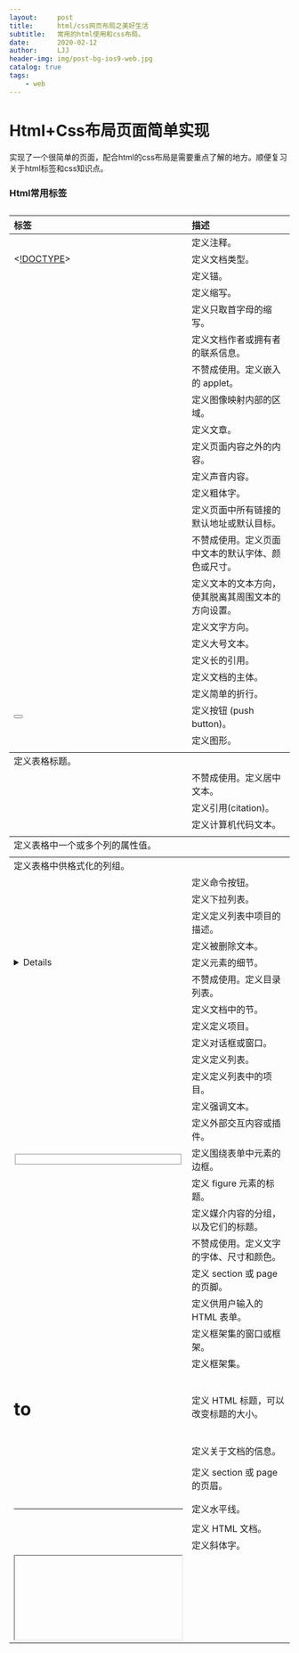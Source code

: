 ```yaml
---
layout:     post
title:      html/css网页布局之美好生活
subtitle:   常用的html使用和css布局。
date:       2020-02-12
author:     LJJ
header-img: img/post-bg-ios9-web.jpg
catalog: true
tags:
    - web
---
```






#  Html+Css布局页面简单实现

实现了一个很简单的页面，配合html的css布局是需要重点了解的地方。顺便复习关于html标签和css知识点。

### Html常用标签



| 标签                                                | 描述                                               |
| :-------------------------------------------------- | :------------------------------------------------- |
| <!--...-->                                          | 定义注释。                                         |
| <[!DOCTYPE](https://baike.baidu.com/item/!DOCTYPE)> | 定义文档类型。                                     |
| <a>                                                 | 定义锚。                                           |
| <abbr>                                              | 定义缩写。                                         |
| <acronym>                                           | 定义只取首字母的缩写。                             |
| <address>                                           | 定义文档作者或拥有者的联系信息。                   |
| <applet>                                            | 不赞成使用。定义嵌入的 applet。                    |
| <area>                                              | 定义图像映射内部的区域。                           |
| <article>                                           | 定义文章。                                         |
| <aside>                                             | 定义页面内容之外的内容。                           |
| <audio>                                             | 定义声音内容。                                     |
| <b>                                                 | 定义粗体字。                                       |
| <base>                                              | 定义页面中所有链接的默认地址或默认目标。           |
| <basefont>                                          | 不赞成使用。定义页面中文本的默认字体、颜色或尺寸。 |
| <bdi>                                               | 定义文本的文本方向，使其脱离其周围文本的方向设置。 |
| <bdo>                                               | 定义文字方向。                                     |
| <big>                                               | 定义大号文本。                                     |
| <blockquote>                                        | 定义长的引用。                                     |
| <body>                                              | 定义文档的主体。                                   |
| <br>                                                | 定义简单的折行。                                   |
| <button>                                            | 定义按钮 (push button)。                           |
| <canvas>                                            | 定义图形。                                         |
| <caption>                                           | 定义表格标题。                                     |
| <center>                                            | 不赞成使用。定义居中文本。                         |
| <cite>                                              | 定义引用(citation)。                               |
| <code>                                              | 定义计算机代码文本。                               |
| <col>                                               | 定义表格中一个或多个列的属性值。                   |
| <colgroup>                                          | 定义表格中供格式化的列组。                         |
| <command>                                           | 定义命令按钮。                                     |
| <datalist>                                          | 定义下拉列表。                                     |
| <dd>                                                | 定义定义列表中项目的描述。                         |
| <del>                                               | 定义被删除文本。                                   |
| <details>                                           | 定义元素的细节。                                   |
| <dir>                                               | 不赞成使用。定义目录列表。                         |
| <div>                                               | 定义文档中的节。                                   |
| <dfn>                                               | 定义定义项目。                                     |
| <dialog>                                            | 定义对话框或窗口。                                 |
| <dl>                                                | 定义定义列表。                                     |
| <dt>                                                | 定义定义列表中的项目。                             |
| <em>                                                | 定义强调文本。                                     |
| <embed>                                             | 定义外部交互内容或插件。                           |
| <fieldset>                                          | 定义围绕表单中元素的边框。                         |
| <figcaption>                                        | 定义 figure 元素的标题。                           |
| <figure>                                            | 定义媒介内容的分组，以及它们的标题。               |
| <font>                                              | 不赞成使用。定义文字的字体、尺寸和颜色。           |
| <footer>                                            | 定义 section 或 page 的页脚。                      |
| <form>                                              | 定义供用户输入的 HTML 表单。                       |
| <frame>                                             | 定义框架集的窗口或框架。                           |
| <frameset>                                          | 定义框架集。                                       |
| <h1> to <h6>                                        | 定义 HTML 标题，可以改变标题的大小。               |
| <head>                                              | 定义关于文档的信息。                               |
| <header>                                            | 定义 section 或 page 的页眉。                      |
| <hr>                                                | 定义水平线。                                       |
| <html>                                              | 定义 HTML 文档。                                   |
| <i>                                                 | 定义斜体字。                                       |
| <iframe>                                            | 定义内联框架。                                     |
| <img>                                               | 定义图像。                                         |
| <input>                                             | 定义输入控件。                                     |
| <ins>                                               | 定义被插入文本。                                   |
| <isindex>                                           | 不赞成使用。定义与文档相关的可搜索索引。           |
| <kbd>                                               | 定义键盘文本。                                     |
| <keygen>                                            | 定义生成密钥。                                     |
| <label>                                             | 定义 input 元素的标注。                            |
| <legend>                                            | 定义 fieldset 元素的标题。                         |
| <li>                                                | 定义列表的项目。                                   |
| <link>                                              | 定义文档与外部资源的关系。                         |
| <map>                                               | 定义图像映射。                                     |
| <mark>                                              | 定义有记号的文本。                                 |
| <menu>                                              | 定义菜单列表。                                     |
| <meta>                                              | 定义关于 HTML 文档的元信息。                       |
| <meter>                                             | 定义预定义范围内的度量。                           |
| <nav>                                               | 定义导航链接。                                     |
| <noframes>                                          | 定义针对不支持框架的用户的替代内容。               |
| <noscript>                                          | 定义针对不支持客户端脚本的用户的替代内容。         |
| <object>                                            | 定义内嵌对象。                                     |
| <ol>                                                | 定义有序列表。                                     |
| <optgroup>                                          | 定义选择列表中相关选项的组合。                     |
| <option>                                            | 定义选择列表中的选项。                             |
| <output>                                            | 定义输出的一些类型。                               |
| <p>                                                 | 定义段落。                                         |
| <param>                                             | 定义对象的参数。                                   |
| <pre>                                               | 定义预格式文本。                                   |
| <progress>                                          | 定义任何类型的任务的进度。                         |
| <q>                                                 | 定义短的引用。                                     |
| <rp>                                                | 定义若浏览器不支持 ruby 元素显示的内容。           |
| <rt>                                                | 定义 ruby 注释的解释。                             |
| <ruby>                                              | 定义 ruby 注释。                                   |
| <s>                                                 | 定义加删除线的文本。                               |
| <samp>                                              | 定义计算机代码样本。                               |
| <script>                                            | 定义客户端脚本。                                   |
| <section>                                           | 定义 section。                                     |
| <select>                                            | 定义选择列表（下拉列表）。                         |
| <small>                                             | 定义小号文本。                                     |
| <source>                                            | 定义媒介源。                                       |
| <span>                                              | 定义文档中的节。                                   |
| <strike>                                            | 不赞成使用。定义加删除线文本。                     |
| <strong>                                            | 定义强调文本。                                     |
| <style>                                             | 定义文档的样式信息。                               |
| <sub>                                               | 定义下标文本。                                     |
| <summary>                                           | 为 <details> 元素定义可见的标题。                  |
| <sup>                                               | 定义上标文本。                                     |
| <table>                                             | 定义表格。                                         |
| <tbody>                                             | 定义表格中的主体内容。                             |
| <td>                                                | 定义表格中的单元。                                 |
| <textarea>                                          | 定义多行的文本输入控件。                           |
| <tfoot>                                             | 定义表格中的表注内容（脚注）。                     |
| <th>                                                | 定义表格中的表头单元格。                           |
| <thead>                                             | 定义表格中的表头内容。                             |
| <time>                                              | 定义日期/时间。                                    |
| <title>                                             | 定义文档的标题。                                   |
| <tr>                                                | 定义表格中的行。                                   |
| <track>                                             | 定义用在媒体播放器中的文本轨道。                   |
| <tt>                                                | 定义打字机文本。                                   |
| <u>                                                 | 定义下划线文本。                                   |
| <ul>                                                | 定义无序列表。                                     |
| <var>                                               | 定义文本的变量部分。                               |
| <video>                                             | 定义视频。                                         |
| <wbr>                                               | 定义视频。                                         |
| <xmp>                                               | 定义预格式文本。                                   |

### Css样式

记录css的一些常用属性如下：

###### 背景属性

| 属性                                                         | 描述                                                         | CSS  |
| :----------------------------------------------------------- | :----------------------------------------------------------- | :--- |
| [background](https://www.runoob.com/cssref/css3-pr-background.html) | 复合属性。设置对象的背景特性。                               | 1    |
| [background-attachment](https://www.runoob.com/cssref/pr-background-attachment.html) | 设置或检索背景图像是随对象内容滚动还是固定的。必须先指定background-image属性。 | 1    |
| [background-color](https://www.runoob.com/cssref/pr-background-color.html) | 设置或检索对象的背景颜色。                                   | 1    |
| [background-image](https://www.runoob.com/cssref/pr-background-image.html) | 设置或检索对象的背景图像。                                   | 1    |
| [background-position](https://www.runoob.com/cssref/pr-background-position.html) | 设置或检索对象的背景图像位置。必须先指定background-image属性。 | 1    |
| [background-repeat](https://www.runoob.com/cssref/pr-background-repeat.html) | 设置或检索对象的背景图像如何铺排填充。必须先指定background-image属性。 | 1    |
| [background-clip](https://www.runoob.com/cssref/css3-pr-background-clip.html) | 指定对象的背景图像向外裁剪的区域。                           | 3    |
| [background-origin](https://www.runoob.com/cssref/css3-pr-background-origin.html) | S设置或检索对象的背景图像计算background-position时的参考原点(位置)。 | 3    |
| [background-size](https://www.runoob.com/cssref/css3-pr-background-size.html) | 检索或设置对象的背景图像的尺寸大小。                         | 3    |

###### 边框(Border) 和 轮廓(Outline) 属性

| 属性                                                         | 描述                                                         | CSS  |
| :----------------------------------------------------------- | :----------------------------------------------------------- | :--- |
| [border](https://www.runoob.com/cssref/pr-border.html)       | 复合属性。设置对象边框的特性。                               | 1    |
| [border-bottom](https://www.runoob.com/cssref/pr-border-bottom.html) | 复合属性。设置对象底部边框的特性。                           | 1    |
| [border-bottom-color](https://www.runoob.com/cssref/pr-border-bottom-color.html) | 设置或检索对象的底部边框颜色。                               | 1    |
| [border-bottom-style](https://www.runoob.com/cssref/pr-border-bottom-style.html) | 设置或检索对象的底部边框样式。                               | 1    |
| [border-bottom-width](https://www.runoob.com/cssref/pr-border-bottom-width.html) | 设置或检索对象的底部边框宽度。                               | 1    |
| [border-color](https://www.runoob.com/cssref/pr-border-color.html) | 置或检索对象的边框颜色。                                     | 1    |
| [border-left](https://www.runoob.com/cssref/pr-border-left.html) | 复合属性。设置对象左边边框的特性。                           | 1    |
| [border-left-color](https://www.runoob.com/cssref/pr-border-left-color.html) | 设置或检索对象的左边边框颜色。                               | 1    |
| [border-left-style](https://www.runoob.com/cssref/pr-border-left-style.html) | 设置或检索对象的左边边框样式。                               | 1    |
| [border-left-width](https://www.runoob.com/cssref/pr-border-left-width.html) | 设置或检索对象的左边边框宽度。                               | 1    |
| [border-right](https://www.runoob.com/cssref/pr-border-right.html) | 复合属性。设置对象右边边框的特性。                           | 1    |
| [border-right-color](https://www.runoob.com/cssref/pr-border-right-color.html) | 设置或检索对象的右边边框颜色。                               | 1    |
| [border-right-style](https://www.runoob.com/cssref/pr-border-right-style.html) | 设置或检索对象的右边边框样式。                               | 1    |
| [border-right-width](https://www.runoob.com/cssref/pr-border-right-width.html) | 设置或检索对象的右边边框宽度。                               | 1    |
| [border-style](https://www.runoob.com/cssref/pr-border-style.html) | 设置或检索对象的边框样式。                                   | 1    |
| [border-top](https://www.runoob.com/cssref/pr-border-top.html) | 复合属性。设置对象顶部边框的特性。                           | 1    |
| [border-top-color](https://www.runoob.com/cssref/pr-border-top-color.html) | 设置或检索对象的顶部边框颜色                                 | 1    |
| [border-top-style](https://www.runoob.com/cssref/pr-border-top-style.html) | 设置或检索对象的顶部边框样式。                               | 1    |
| [border-top-width](https://www.runoob.com/cssref/pr-border-top-width.html) | 设置或检索对象的顶部边框宽度。                               | 1    |
| [border-width](https://www.runoob.com/cssref/pr-border-width.html) | 设置或检索对象的边框宽度。                                   | 1    |
| [outline](https://www.runoob.com/cssref/pr-outline.html)     | 复合属性。设置或检索对象外的线条轮廓。                       | 2    |
| [outline-color](https://www.runoob.com/cssref/pr-outline-color.html) | 设置或检索对象外的线条轮廓的颜色。                           | 2    |
| [outline-style](https://www.runoob.com/cssref/pr-outline-style.html) | 设置或检索对象外的线条轮廓的样式。                           | 2    |
| [outline-width](https://www.runoob.com/cssref/pr-outline-width.html) | 设置或检索对象外的线条轮廓的宽度。                           | 2    |
| [border-bottom-left-radius](https://www.runoob.com/cssref/css3-pr-border-bottom-left-radius.html) | 设置或检索对象的左下角圆角边框。提供2个参数，2个参数以空格分隔，每个参数允许设置1个参数值，第1个参数表示水平半径，第2个参数表示垂直半径，如第2个参数省略，则默认等于第1个参数 | 3    |
| [border-bottom-right-radius](https://www.runoob.com/cssref/css3-pr-border-bottom-right-radius.html) | 设置或检索对象的右下角圆角边框。                             | 3    |
| [border-image](https://www.runoob.com/cssref/css3-pr-border-image.html) | 设置或检索对象的边框样式使用图像来填充。                     | 3    |
| [border-image-outset](https://www.runoob.com/cssref/css3-pr-border-image-outset.html) | 规定边框图像超过边框的量。                                   | 3    |
| [border-image-repeat](https://www.runoob.com/cssref/css3-pr-border-image-repeat.html) | 规定图像边框是否应该被重复（repeated）、拉伸（stretched）或铺满（rounded）。 | 3    |
| [border-image-slice](https://www.runoob.com/cssref/css3-pr-border-image-slice.html) | 规定图像边框的向内偏移。                                     | 3    |
| [border-image-source](https://www.runoob.com/cssref/css3-pr-border-image-source.html) | 规定要使用的图像，代替 border-style 属性中设置的边框样式。   | 3    |
| [border-image-width](https://www.runoob.com/cssref/css3-pr-border-image-width.html) | 规定图像边框的宽度。                                         | 3    |
| [border-radius](https://www.runoob.com/cssref/css3-pr-border-radius.html) | 设置或检索对象使用圆角边框。                                 | 3    |
| [border-top-left-radius](https://www.runoob.com/cssref/css3-pr-border-top-left-radius.html) | 定义左上角边框的形状。                                       | 3    |
| [border-top-right-radius](https://www.runoob.com/cssref/css3-pr-border-top-right-radius.html) | 定义右上角边框的形状。                                       | 3    |
| box-decoration-break                                         | 规定行内元素被折行                                           | 3    |
| [box-shadow](https://www.runoob.com/cssref/css3-pr-box-shadow.html) | 向方框添加一个或多个阴影。                                   | 3    |

###### 盒子(Box) 属性

| 属性                                                         | 描述                                                        | CSS  |
| :----------------------------------------------------------- | :---------------------------------------------------------- | :--- |
| [overflow-x](https://www.runoob.com/cssref/css3-pr-overflow-x.html) | 如果内容溢出了元素内容区域，是否对内容的左/右边缘进行裁剪。 | 3    |
| [overflow-y](https://www.runoob.com/cssref/css3-pr-overflow-y.html) | 如果内容溢出了元素内容区域，是否对内容的上/下边缘进行裁剪。 | 3    |
| [overflow-style](https://www.runoob.com/cssref/css3-pr-overflow-style.html) | 规定溢出元素的首选滚动方法。                                | 3    |
| [rotation](https://www.runoob.com/cssref/css3-pr-rotation.html) | 围绕由 rotation-point 属性定义的点对元素进行旋转。          | 3    |
| [rotation-point](https://www.runoob.com/cssref/css3-pr-rotation-point.html) | 定义距离上左边框边缘的偏移点。                              | 3    |

###### 颜色(Color) 属性

| 属性                                                         | 描述                                       | CSS  |
| :----------------------------------------------------------- | :----------------------------------------- | :--- |
| color-profile                                                | 允许使用源的颜色配置文件的默认以外的规范   | 3    |
| [opacity](https://www.runoob.com/cssref/css3-pr-opacity.html) | 设置一个元素的透明度级别                   | 3    |
| rendering-intent                                             | 允许超过默认颜色配置文件渲染意向的其他规范 | 3    |

###### 内边距(Padding) 属性

| 属性                                                         | 说明                         | CSS  |
| :----------------------------------------------------------- | :--------------------------- | :--- |
| [padding](https://www.runoob.com/cssref/pr-padding.html)     | 在一个声明中设置所有填充属性 | 1    |
| [padding-bottom](https://www.runoob.com/cssref/pr-padding-bottom.html) | 设置元素的底填充             | 1    |
| [padding-left](https://www.runoob.com/cssref/pr-padding-left.html) | 设置元素的左填充             | 1    |
| [padding-right](https://www.runoob.com/cssref/pr-padding-right.html) | 设置元素的右填充             | 1    |
| [padding-top](https://www.runoob.com/cssref/pr-padding-top.html) | 设置元素的顶部填充           | 1    |

###### 媒体页面内容属性

| 属性                | 说明                                                       | CSS  |
| :------------------ | :--------------------------------------------------------- | :--- |
| bookmark-label      | 指定书签的标签                                             | 3    |
| bookmark-level      | 指定了书签级别                                             | 3    |
| bookmark-target     | 指定了书签链接的目标                                       | 3    |
| float-offset        | 在相反的方向推动浮动元素，他们一直具有浮动                 | 3    |
| hyphenate-after     | 指定一个断字的单词断字字符后的最少字符数                   | 3    |
| hyphenate-before    | 指定一个断字的单词断字字符前的最少字符数                   | 3    |
| hyphenate-character | 指定了当一个断字发生时，要显示的字符串                     | 3    |
| hyphenate-lines     | 表示连续断字的行在元素的最大数目                           | 3    |
| hyphenate-resource  | 外部资源指定一个逗号分隔的列表，可以帮助确定浏览器的断字点 | 3    |
| hyphens             | 设置如何分割单词以改善该段的布局                           | 3    |
| image-resolution    | 指定了正确的图像分辨率                                     | 3    |
| marks               | 将crop and/or cross标志添加到文档                          | 3    |
| string-set          |                                                            | 3    |

###### 尺寸(Dimension) 属性

| 属性                                                         | 描述               | CSS  |
| :----------------------------------------------------------- | :----------------- | :--- |
| [height](https://www.runoob.com/cssref/pr-dim-height.html)   | 设置元素的高度     | 1    |
| [max-height](https://www.runoob.com/cssref/pr-dim-max-height.html) | 设置元素的最大高度 | 2    |
| [max-width](https://www.runoob.com/cssref/pr-dim-max-width.html) | 设置元素的最大宽度 | 2    |
| [min-height](https://www.runoob.com/cssref/pr-dim-min-height.html) | 设置元素的最小高度 | 2    |
| [min-width](https://www.runoob.com/cssref/pr-dim-min-width.html) | 设置元素的最小宽度 | 2    |
| [width](https://www.runoob.com/cssref/pr-dim-width.html)     | 设置元素的宽度     | 1    |

###### 弹性盒子模型（Flexible Box） 属性(新)

| 属性                                                         | 说明                                                         | CSS  |
| :----------------------------------------------------------- | :----------------------------------------------------------- | :--- |
| [flex](https://www.runoob.com/cssref/css3-pr-flex.html)      | 复合属性。设置或检索弹性盒模型对象的子元素如何分配空间。     | 3    |
| [flex-grow](https://www.runoob.com/cssref/css3-pr-flex-grow.html) | 设置或检索弹性盒的扩展比率。                                 | 3    |
| [flex-shrink](https://www.runoob.com/cssref/css3-pr-flex-shrink.html) | 设置或检索弹性盒的收缩比率。                                 | 3    |
| [flex-basis](https://www.runoob.com/cssref/css3-pr-flex-basis.html) | 设置或检索弹性盒伸缩基准值。                                 | 3    |
| [flex-flow](https://www.runoob.com/cssref/css3-pr-flex-flow.html) | 复合属性。设置或检索弹性盒模型对象的子元素排列方式。         | 3    |
| [flex-direction](https://www.runoob.com/cssref/css3-pr-flex-direction.html) | 该属性通过定义flex容器的主轴方向来决定felx子项在flex容器中的位置。 | 3    |
| [flex-wrap](https://www.runoob.com/cssref/css3-pr-flex-wrap.html) | 该属性控制flex容器是单行或者多行，同时横轴的方向决定了新行堆叠的方向。 | 3    |
| [align-content](https://www.runoob.com/cssref/css3-pr-align-content.html) | 在弹性容器内的各项没有占用交叉轴上所有可用的空间时对齐容器内的各项（垂直）。 | 3    |
| [align-items](https://www.runoob.com/cssref/css3-pr-align-items.html) | 定义flex子项在flex容器的当前行的侧轴（纵轴）方向上的对齐方式。 | 3    |
| [align-self](https://www.runoob.com/cssref/css3-pr-align-self.html) | 定义flex子项单独在侧轴（纵轴）方向上的对齐方式。             | 3    |
| [justify-content](https://www.runoob.com/cssref/css3-pr-justify-content.html) | 设置或检索弹性盒子元素在主轴（横轴）方向上的对齐方式。       | 3    |
| [order](https://www.runoob.com/cssref/css3-pr-order.html)    | 设置或检索弹性盒模型对象的子元素出现的順序。                 | 3    |

###### 弹性盒子模型（Flexible Box）

| 属性                                                         | 说明                                                 | CSS  |
| :----------------------------------------------------------- | :--------------------------------------------------- | :--- |
| [box-align](https://www.runoob.com/cssref/css3-pr-box-align.html) | 指定如何对齐一个框的子元素                           | 3    |
| [box-direction](https://www.runoob.com/cssref/css3-pr-box-direction.html) | 指定在哪个方向，显示一个框的子元素                   | 3    |
| [box-flex](https://www.runoob.com/cssref/css3-pr-box-flex.html) | 指定一个框的子元素是否是灵活的或固定的大小           | 3    |
| [box-flex-group](https://www.runoob.com/cssref/css3-pr-box-flex-group.html) | 指派灵活的元素到Flex组                               | 3    |
| [box-lines](https://www.runoob.com/cssref/css3-pr-box-lines.html) | 每当它在父框的空间运行时，是否指定将再上一个新的行列 | 3    |
| [box-ordinal-group](https://www.runoob.com/cssref/css3-pr-box-ordinal-group.html) | 指定一个框的子元素的显示顺序                         | 3    |
| [box-orient](https://www.runoob.com/cssref/css3-pr-box-orient.html) | 指定一个框的子元素是否在水平或垂直方向应铺设         | 3    |
| [box-pack](https://www.runoob.com/cssref/css3-pr-box-pack.html) | 指定横向盒在垂直框的水平位置和垂直位置               | 3    |

###### 字体（Font） 属性

| 属性                                                         | 说明                                                      | CSS  |
| :----------------------------------------------------------- | :-------------------------------------------------------- | :--- |
| [font](https://www.runoob.com/cssref/pr-font-font.html)      | 在一个声明中设置所有字体属性                              | 1    |
| [font-family](https://www.runoob.com/cssref/pr-font-font-family.html) | 规定文本的字体系列                                        | 1    |
| [font-size](https://www.runoob.com/cssref/pr-font-font-size.html) | 规定文本的字体尺寸                                        | 1    |
| [font-style](https://www.runoob.com/cssref/pr-font-font-style.html) | 规定文本的字体样式                                        | 1    |
| [font-variant](https://www.runoob.com/cssref/pr-font-font-variant.html) | 规定文本的字体样式                                        | 1    |
| [font-weight](https://www.runoob.com/cssref/pr-font-weight.html) | 规定字体的粗细                                            | 1    |
| [@font-face](https://www.runoob.com/cssref/css3-pr-font-face-rule.html) | 一个规则，允许网站下载并使用其他超过"Web- safe"字体的字体 | 3    |
| [font-size-adjust](https://www.runoob.com/cssref/css3-pr-font-size-adjust.html) | 为元素规定 aspect 值                                      | 3    |
| [font-stretch](https://www.runoob.com/cssref/css3-pr-font-stretch.html) | 收缩或拉伸当前的字体系列                                  | 3    |

###### 内容生成属性(Generated Content Properties)

| 属性                                                         | 说明                                                   | CSS  |
| :----------------------------------------------------------- | :----------------------------------------------------- | :--- |
| [content](https://www.runoob.com/cssref/pr-gen-content.html) | 与 :before 以及 :after 伪元素配合使用，来插入生成内容  | 2    |
| [counter-increment](https://www.runoob.com/cssref/pr-gen-counter-increment.html) | 递增或递减一个或多个计数器                             | 2    |
| [counter-reset](https://www.runoob.com/cssref/pr-gen-counter-reset.html) | 创建或重置一个或多个计数器                             | 2    |
| [quotes](https://www.runoob.com/cssref/pr-gen-quotes.html)   | 设置嵌套引用的引号类型                                 | 2    |
| crop                                                         | 允许replaced元素只是作为一个对象代替整个对象的矩形区域 | 3    |
| move-to                                                      | 从流中删除元素，然后在文档中后面的点上重新插入。       | 3    |
| page-policy                                                  | 判定基于页面的给定元素的适用于计数器的字符串值         | 3    |

###### 网格（Grid） 属性

| 属性                                                         | 说明                   | CSS  |
| :----------------------------------------------------------- | :--------------------- | :--- |
| [grid-columns](https://www.runoob.com/cssref/css3-pr-grid-columns.html) | 指定在网格中每列的宽度 | 3    |
| [grid-rows](https://www.runoob.com/cssref/css3-pr-grid-rows.html) | 指定在网格中每列的高度 | 3    |

###### 超链接(Hyperlink) 属性

| 属性                                                         | 说明                                                       | CSS  |
| :----------------------------------------------------------- | :--------------------------------------------------------- | :--- |
| [target](https://www.runoob.com/cssref/css3-pr-target.html)  | 简写属性设置target-name, target-new,和target-position属性  | 3    |
| [target-name](https://www.runoob.com/cssref/css3-pr-target-name.html) | 指定在何处打开链接（目标位置）                             | 3    |
| [target-new](https://www.runoob.com/cssref/css3-pr-target-new.html) | 指定是否有新的目标链接打开一个新窗口或在现有窗口打开新标签 | 3    |
| [target-position](https://www.runoob.com/cssref/css3-pr-target-position.html) | 指定应该放置新的目标链接的位置                             | 3    |

###### 线框(Linebox) 属性

| 属性                       | 说明                                                         | CSS  |
| :------------------------- | :----------------------------------------------------------- | :--- |
| alignment-adjust           | 允许更精确的元素的对齐方式                                   | 3    |
| alignment-baseline         | 其父级指定的内联级别的元素如何对齐                           | 3    |
| baseline-shift             | 允许重新定位相对于dominant-baseline的dominant-baseline       | 3    |
| dominant-baseline          | 指定scaled-baseline-table                                    | 3    |
| drop-initial-after-adjust  | 设置下拉的主要连接点的初始对齐点                             | 3    |
| drop-initial-after-align   | 校准行内的初始行的设置就是具有首字母的框使用初级连接点       | 3    |
| drop-initial-before-adjust | 设置下拉的辅助连接点的初始对齐点                             | 3    |
| drop-initial-before-align  | 校准行内的初始行的设置就是具有首字母的框使用辅助连接点       | 3    |
| drop-initial-size          | 控制局部的首字母下沉                                         | 3    |
| drop-initial-value         | 激活一个下拉式的初步效果                                     | 3    |
| inline-box-align           | 设置一个多行的内联块内的行具有前一个和后一个内联元素的对齐   | 3    |
| line-stacking              | 一个速记属性设置line-stacking-strategy, line-stacking-ruby,和line-stacking-shift属性 | 3    |
| line-stacking-ruby         | 设置包含Ruby注释元素的行对于块元素的堆叠方法                 | 3    |
| line-stacking-shift        | 设置base-shift行中块元素包含元素的堆叠方法                   | 3    |
| line-stacking-strategy     | 设置内部包含块元素的堆叠线框的堆叠方法                       | 3    |
| text-height                | 行内框的文本内容区域设置block-progression维数                | 3    |

###### 列表(List) 属性

| 属性                                                         | 说明                           | CSS  |
| :----------------------------------------------------------- | :----------------------------- | :--- |
| [list-style](https://www.runoob.com/cssref/pr-list-style.html) | 在一个声明中设置所有的列表属性 | 1    |
| [list-style-image](https://www.runoob.com/cssref/pr-list-style-image.html) | 将图象设置为列表项标记         | 1    |
| [list-style-position](https://www.runoob.com/cssref/pr-list-style-position.html) | 设置列表项标记的放置位置       | 1    |
| [list-style-type](https://www.runoob.com/cssref/pr-list-style-type.html) | 设置列表项标记的类型           | 1    |

###### 外边距(Margin) 属性

| 属性                                                         | 说明                           | CSS  |
| :----------------------------------------------------------- | :----------------------------- | :--- |
| [margin](https://www.runoob.com/cssref/pr-margin.html)       | 在一个声明中设置所有外边距属性 | 1    |
| [margin-bottom](https://www.runoob.com/cssref/pr-margin-bottom.html) | 设置元素的下外边距             | 1    |
| [margin-left](https://www.runoob.com/cssref/pr-margin-left.html) | 设置元素的左外边距             | 1    |
| [margin-right](https://www.runoob.com/cssref/pr-margin-right.html) | 设置元素的右外边距             | 1    |
| [margin-top](https://www.runoob.com/cssref/pr-margin-top.html) | 设置元素的上外边距             | 1    |

###### 字幕(Marquee) 属性

| 属性               | 说明                     | CSS  |
| :----------------- | :----------------------- | :--- |
| marquee-direction  | 设置内容移动的方向       | 3    |
| marquee-play-count | 设置内容移动多少次       | 3    |
| marquee-speed      | 设置内容滚动的速度有多快 | 3    |
| marquee-style      | 设置内容移动的样式       | 3    |

###### 多列(Multi-column) 属性

| 属性                                                         | 说明                                    | CSS  |
| :----------------------------------------------------------- | :-------------------------------------- | :--- |
| [column-count](https://www.runoob.com/cssref/css3-pr-column-count.html) | 指定元素应该分为的列数                  | 3    |
| [column-fill](https://www.runoob.com/cssref/css3-pr-column-fill.html) | 指定如何填充列                          | 3    |
| [column-gap](https://www.runoob.com/cssref/css3-pr-column-gap.html) | 指定列之间的差距                        | 3    |
| [column-rule](https://www.runoob.com/cssref/css3-pr-column-rule.html) | 对于设置所有column-rule-*属性的简写属性 | 3    |
| [column-rule-color](https://www.runoob.com/cssref/css3-pr-column-rule-color.html) | 指定列之间的颜色规则                    | 3    |
| [column-rule-style](https://www.runoob.com/cssref/css3-pr-column-rule-style.html) | 指定列之间的样式规则                    | 3    |
| [column-rule-width](https://www.runoob.com/cssref/css3-pr-column-rule-width.html) | 指定列之间的宽度规则                    | 3    |
| [column-span](https://www.runoob.com/cssref/css3-pr-column-span.html) | 指定元素应该跨越多少列                  | 3    |
| [column-width](https://www.runoob.com/cssref/css3-pr-column-width.html) | 指定列的宽度                            | 3    |
| [columns](https://www.runoob.com/cssref/css3-pr-columns.html) | 缩写属性设置列宽和列数                  | 3    |

###### 页面媒体(Paged Media) 属性

| 属性              | 说明                                                         | CSS  |
| :---------------- | :----------------------------------------------------------- | :--- |
| fit               | 如果其宽度和高度属性都不是auto给出一个提示，如何大规模替换元素 | 3    |
| fit-position      | 判定方框内对象的对齐方式                                     | 3    |
| image-orientation | 指定用户代理适用于图像中的向右或顺时针方向的旋转             | 3    |
| page              | 指定一个元素应显示的页面的特定类型                           | 3    |
| size              | 指定含有BOX的页面内容的大小和方位                            | 3    |

###### 定位（Positioning） 属性

| 属性                                                         | 说明                                                 | CSS  |
| :----------------------------------------------------------- | :--------------------------------------------------- | :--- |
| [bottom](https://www.runoob.com/cssref/pr-pos-bottom.html)   | 设置定位元素下外边距边界与其包含块下边界之间的偏移   | 2    |
| [clear](https://www.runoob.com/cssref/pr-class-clear.html)   | 规定元素的哪一侧不允许其他浮动元素                   | 1    |
| [clip](https://www.runoob.com/cssref/pr-pos-clip.html)       | 剪裁绝对定位元素                                     | 2    |
| [cursor](https://www.runoob.com/cssref/pr-class-cursor.html) | 规定要显示的光标的类型（形状）                       | 2    |
| [display](https://www.runoob.com/cssref/pr-class-display.html) | 规定元素应该生成的框的类型                           | 1    |
| [float](https://www.runoob.com/cssref/pr-class-float.html)   | 规定框是否应该浮动                                   | 1    |
| [left](https://www.runoob.com/cssref/pr-pos-left.html)       | 设置定位元素左外边距边界与其包含块左边界之间的偏移   | 2    |
| [overflow](https://www.runoob.com/cssref/pr-pos-overflow.html) | 规定当内容溢出元素框时发生的事情                     | 2    |
| [position](https://www.runoob.com/cssref/pr-class-position.html) | 规定元素的定位类型                                   | 2    |
| [right](https://www.runoob.com/cssref/pr-pos-right.html)     | 设置定位元素右外边距边界与其包含块右边界之间的偏移   | 2    |
| [top](https://www.runoob.com/cssref/pr-pos-top.html)         | 设置定位元素的上外边距边界与其包含块上边界之间的偏移 | 2    |
| [visibility](https://www.runoob.com/cssref/pr-class-visibility.html) | 规定元素是否可见                                     | 2    |
| [z-index](https://www.runoob.com/cssref/pr-pos-z-index.html) | 设置元素的堆叠顺序                                   | 2    |

###### 分页（Print） 属性

| 属性                                                         | 说明                                                 | CSS  |
| :----------------------------------------------------------- | :--------------------------------------------------- | :--- |
| orphans                                                      | 设置当元素内部发生分页时必须在页面底部保留的最少行数 | 2    |
| [page-break-after](https://www.runoob.com/cssref/pr-print-pageba.html) | 设置元素后的分页行为                                 | 2    |
| [page-break-before](https://www.runoob.com/cssref/pr-print-pagebb.html) | 设置元素前的分页行为                                 | 2    |
| [page-break-inside](https://www.runoob.com/cssref/pr-print-pagebi.html) | 设置元素内部的分页行为                               | 2    |
| widows                                                       | 设置当元素内部发生分页时必须在页面顶部保留的最少行数 | 2    |

###### Ruby 属性

| 属性          | 说明                                                         | CSS  |
| :------------ | :----------------------------------------------------------- | :--- |
| ruby-align    | 控制Ruby文本和Ruby基础内容相对彼此的文本对齐方式             | 3    |
| ruby-overhang | 当Ruby文本超过Ruby的基础宽，确定ruby文本是否允许局部悬置任意相邻的文本，除了自己的基础 | 3    |
| ruby-position | 它的base控制Ruby文本的位置                                   | 3    |
| ruby-span     | 控制annotation 元素的跨越行为                                | 3    |

###### 语音（Speech） 属性

| 属性              | 说明                                                 | CSS  |
| :---------------- | :--------------------------------------------------- | :--- |
| mark              | 缩写属性设置mark-before和mark-after属性              | 3    |
| mark-after        | 允许命名的标记连接到音频流                           | 3    |
| mark-before       | 允许命名的标记连接到音频流                           | 3    |
| phonemes          | 指定包含文本的相应元素中的一个音标发音               | 3    |
| rest              | 一个缩写属性设置rest-before和rest-after属性          | 3    |
| rest-after        | 一个元素的内容讲完之后，指定要休息一下或遵守韵律边界 | 3    |
| rest-before       | 一个元素的内容讲完之前，指定要休息一下或遵守韵律边界 | 3    |
| voice-balance     | 指定了左，右声道之间的平衡                           | 3    |
| voice-duration    | 指定应采取呈现所选元素的内容的长度                   | 3    |
| voice-pitch       | 指定平均说话的声音的音调（频率）                     | 3    |
| voice-pitch-range | 指定平均间距的变化                                   | 3    |
| voice-rate        | 控制语速                                             | 3    |
| voice-stress      | 指示着重力度                                         | 3    |
| voice-volume      | 语音合成是指波形输出幅度                             | 3    |

###### 表格（Table） 属性

| 属性                                                         | 说明                                       | CSS  |
| :----------------------------------------------------------- | :----------------------------------------- | :--- |
| [border-collapse](https://www.runoob.com/cssref/pr-border-collapse.html) | 规定是否合并表格边框                       | 2    |
| [border-spacing](https://www.runoob.com/cssref/pr-border-spacing.html) | 规定相邻单元格边框之间的距离               | 2    |
| [caption-side](https://www.runoob.com/cssref/pr-tab-caption-side.html) | 规定表格标题的位置                         | 2    |
| [empty-cells](https://www.runoob.com/cssref/pr-tab-empty-cells.html) | 规定是否显示表格中的空单元格上的边框和背景 | 2    |
| [table-layout](https://www.runoob.com/cssref/pr-tab-table-layout.html) | 设置用于表格的布局算法                     | 2    |

###### 文本（Text） 属性

| 属性                                                         | 说明                                                  | CSS  |
| :----------------------------------------------------------- | :---------------------------------------------------- | :--- |
| [color](https://www.runoob.com/cssref/pr-text-color.html)    | 设置文本的颜色                                        | 1    |
| [direction](https://www.runoob.com/cssref/pr-text-direction.html) | 规定文本的方向 / 书写方向                             | 2    |
| [letter-spacing](https://www.runoob.com/cssref/pr-text-letter-spacing.html) | 设置字符间距                                          | 1    |
| [line-height](https://www.runoob.com/cssref/pr-dim-line-height.html) | 设置行高                                              | 1    |
| [text-align](https://www.runoob.com/cssref/pr-text-text-align.html) | 规定文本的水平对齐方式                                | 1    |
| [text-decoration](https://www.runoob.com/cssref/pr-text-text-decoration.html) | 规定添加到文本的装饰效果                              | 1    |
| [text-indent](https://www.runoob.com/cssref/pr-text-text-indent.html) | 规定文本块首行的缩进                                  | 1    |
| [text-transform](https://www.runoob.com/cssref/pr-text-text-transform.html) | 控制文本的大小写                                      | 1    |
| unicode-bidi                                                 |                                                       | 2    |
| [vertical-align](https://www.runoob.com/cssref/pr-pos-vertical-align.html) | 设置元素的垂直对齐方式                                | 1    |
| [white-space](https://www.runoob.com/cssref/pr-text-white-space.html) | 设置怎样给一元素控件留白                              | 1    |
| [word-spacing](https://www.runoob.com/cssref/pr-text-word-spacing.html) | 设置单词间距                                          | 1    |
| [text-emphasis](https://www.runoob.com/cssref/css3-pr-text-emphasis.html) | 向元素的文本应用重点标记以及重点标记的前景色。        | 1    |
| [hanging-punctuation](https://www.runoob.com/cssref/css3-pr-hanging-punctuation.html) | 指定一个标点符号是否可能超出行框                      | 3    |
| [punctuation-trim](https://www.runoob.com/cssref/css3-pr-punctuation-trim.html) | 指定一个标点符号是否要去掉                            | 3    |
| [text-align-last](https://www.runoob.com/cssref/css3-pr-text-align-last.html) | 当 text-align 设置为 justify 时，最后一行的对齐方式。 | 3    |
| [text-justify](https://www.runoob.com/cssref/css3-pr-text-justify.html) | 当 text-align 设置为 justify 时指定分散对齐的方式。   | 3    |
| [text-outline](https://www.runoob.com/cssref/css3-pr-text-outline.html) | 设置文字的轮廓。                                      | 3    |
| [text-overflow](https://www.runoob.com/cssref/css3-pr-text-overflow.html) | 指定当文本溢出包含的元素，应该发生什么                | 3    |
| [text-shadow](https://www.runoob.com/cssref/css3-pr-text-shadow.html) | 为文本添加阴影                                        | 3    |
| [text-wrap](https://www.runoob.com/cssref/css3-pr-text-wrap.html) | 指定文本换行规则                                      | 3    |
| [word-break](https://www.runoob.com/cssref/css3-pr-word-break.html) | 指定非CJK文字的断行规则                               | 3    |
| [word-wrap](https://www.runoob.com/cssref/css3-pr-word-wrap.html) | 设置浏览器是否对过长的单词进行换行。                  | 3    |

###### 2D/3D 转换属性

| 属性                                                         | 说明                                       | CSS  |
| :----------------------------------------------------------- | :----------------------------------------- | :--- |
| [transform](https://www.runoob.com/cssref/css3-pr-transform.html) | 适用于2D或3D转换的元素                     | 3    |
| [transform-origin](https://www.runoob.com/cssref/css3-pr-transform-origin.html) | 允许您更改转化元素位置                     | 3    |
| [transform-style](https://www.runoob.com/cssref/css3-pr-transform-style.html) | 3D空间中的指定如何嵌套元素                 | 3    |
| [perspective](https://www.runoob.com/cssref/css3-pr-perspective.html) | 指定3D元素是如何查看透视图                 | 3    |
| [perspective-origin](https://www.runoob.com/cssref/css3-pr-perspective-origin.html) | 指定3D元素底部位置                         | 3    |
| [backface-visibility](https://www.runoob.com/cssref/css3-pr-backface-visibility.html) | 定义一个元素是否应该是可见的，不对着屏幕时 | 3    |

###### 过渡（Transition） 属性

| 属性                                                         | 说明                                                         | CSS  |
| :----------------------------------------------------------- | :----------------------------------------------------------- | :--- |
| [transition](https://www.runoob.com/cssref/css3-pr-transition.html) | 此属性是 transition-property、transition-duration、transition-timing-function、transition-delay 的简写形式。 | 3    |
| [transition-property](https://www.runoob.com/cssref/css3-pr-transition-property.html) | 设置用来进行过渡的 CSS 属性。                                | 3    |
| [transition-duration](https://www.runoob.com/cssref/css3-pr-transition-duration.html) | 设置过渡进行的时间长度。                                     | 3    |
| [transition-timing-function](https://www.runoob.com/cssref/css3-pr-transition-timing-function.html) | 设置过渡进行的时序函数。                                     | 3    |
| [transition-delay](https://www.runoob.com/cssref/css3-pr-transition-delay.html) | 指定过渡开始的时间。                                         | 3    |

###### 用户外观(User-interface) 属性

| 属性                                                         | 说明                                     | CSS  |
| :----------------------------------------------------------- | :--------------------------------------- | :--- |
| [appearance](https://www.runoob.com/cssref/css3-pr-appearance.html) | 定义元素的外观样式                       | 3    |
| [box-sizing](https://www.runoob.com/cssref/css3-pr-box-sizing.html) | 允许您为了适应区域以某种方式定义某些元素 | 3    |
| [icon](https://www.runoob.com/cssref/css3-pr-icon.html)      | 为元素指定图标                           | 3    |
| [nav-down](https://www.runoob.com/cssref/css3-pr-nav-down.html) | 指定用户按向下键时向下导航的位置         | 3    |
| [nav-index](https://www.runoob.com/cssref/css3-pr-nav-index.html) | 指定导航（tab）顺序。                    | 3    |
| [nav-left](https://www.runoob.com/cssref/css3-pr-nav-left.html) | 指定用户按向左键时向左导航的位置         | 3    |
| [nav-right](https://www.runoob.com/cssref/css3-pr-nav-right.html) | 指定用户按向右键时向左导航的位置         | 3    |
| [nav-up](https://www.runoob.com/cssref/css3-pr-nav-up.html)  | 指定用户按向上键时向上导航的位置a        | 3    |
| [outline-offset](https://www.runoob.com/cssref/css3-pr-outline-offset.html) | 设置轮廓框架在 border 边缘外的偏移       | 3    |
| [resize](https://www.runoob.com/cssref/css3-pr-resize.html)  | 定义元素是否可以改变大小                 | 3    |

常用的css属性没有那么多，熟练使用其中的几个就行了。



### 实例应用

布局得到的页面效果图如下：

![wangye.png](https://i.loli.net/2020/02/12/6CU7BubFvtsIhM5.png)



详细代码见：

[github]: https://github.com/knight-peanut/Javass/tree/master/cssProject_2020_2_12	"github"



这里应该注意几个点：

1. 学会使用由顶层到底层的布局模式。
2. 熟悉li\div\ul\img\button\dl\dd等常用标签使用方式。
3. 了解并掌握padding\margin\float\color\line-height\z-index\text-align\font-size等常用Css属性的使用方法。